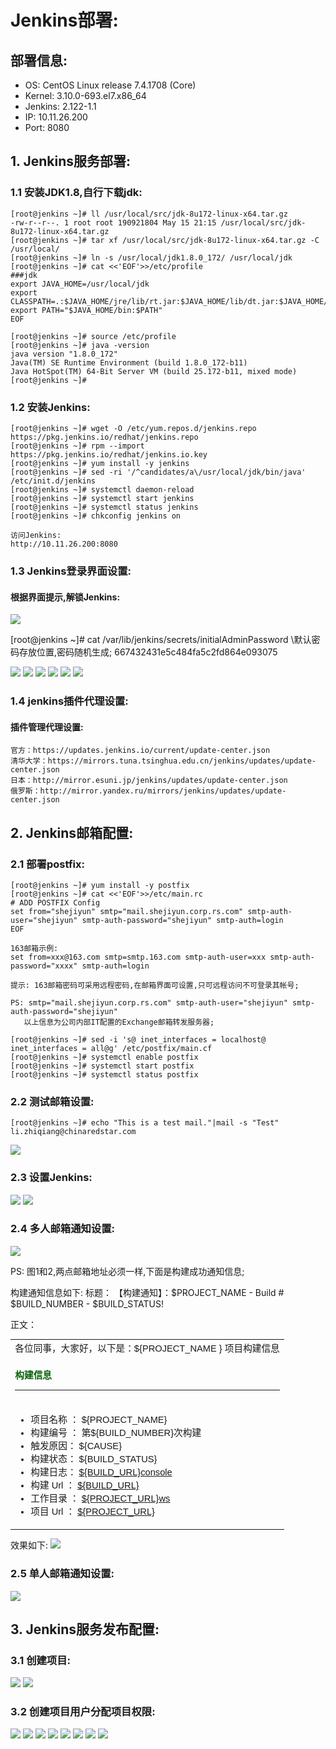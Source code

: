 # Jenkins部署:


## 部署信息:
- OS:          CentOS Linux release 7.4.1708 (Core)
- Kernel:      3.10.0-693.el7.x86_64
- Jenkins:     2.122-1.1
- IP:          10.11.26.200
- Port:        8080

## 1. Jenkins服务部署:

### 1.1 安装JDK1.8,自行下载jdk:
```
[root@jenkins ~]# ll /usr/local/src/jdk-8u172-linux-x64.tar.gz
-rw-r--r--. 1 root root 190921804 May 15 21:15 /usr/local/src/jdk-8u172-linux-x64.tar.gz
[root@jenkins ~]# tar xf /usr/local/src/jdk-8u172-linux-x64.tar.gz -C /usr/local/
[root@jenkins ~]# ln -s /usr/local/jdk1.8.0_172/ /usr/local/jdk
[root@jenkins ~]# cat <<'EOF'>>/etc/profile
###jdk
export JAVA_HOME=/usr/local/jdk
export CLASSPATH=.:$JAVA_HOME/jre/lib/rt.jar:$JAVA_HOME/lib/dt.jar:$JAVA_HOME/lib/tools.jar
export PATH="$JAVA_HOME/bin:$PATH"
EOF

[root@jenkins ~]# source /etc/profile
[root@jenkins ~]# java -version
java version "1.8.0_172"
Java(TM) SE Runtime Environment (build 1.8.0_172-b11)
Java HotSpot(TM) 64-Bit Server VM (build 25.172-b11, mixed mode)
[root@jenkins ~]# 
```

### 1.2 安装Jenkins:
```
[root@jenkins ~]# wget -O /etc/yum.repos.d/jenkins.repo https://pkg.jenkins.io/redhat/jenkins.repo
[root@jenkins ~]# rpm --import https://pkg.jenkins.io/redhat/jenkins.io.key
[root@jenkins ~]# yum install -y jenkins
[root@jenkins ~]# sed -ri '/^candidates/a\/usr/local/jdk/bin/java' /etc/init.d/jenkins
[root@jenkins ~]# systemctl daemon-reload
[root@jenkins ~]# systemctl start jenkins
[root@jenkins ~]# systemctl status jenkins
[root@jenkins ~]# chkconfig jenkins on

访问Jenkins:
http://10.11.26.200:8080
```

### 1.3 Jenkins登录界面设置:
#### 根据界面提示,解锁Jenkins:
![](https://github.com/DevOps-m/ops-docs/blob/master/docs/images/Jenkins/set-1.png)

[root@jenkins ~]# cat /var/lib/jenkins/secrets/initialAdminPassword		\\默认密码存放位置,密码随机生成;
667432431e5c484fa5c2fd864e093075

![](https://github.com/DevOps-m/ops-docs/blob/master/docs/images/Jenkins/set-2.png)
![](https://github.com/DevOps-m/ops-docs/blob/master/docs/images/Jenkins/set-3.png)
![](https://github.com/DevOps-m/ops-docs/blob/master/docs/images/Jenkins/set-4.png)
![](https://github.com/DevOps-m/ops-docs/blob/master/docs/images/Jenkins/set-5.png)
![](https://github.com/DevOps-m/ops-docs/blob/master/docs/images/Jenkins/set-6.png)
![](https://github.com/DevOps-m/ops-docs/blob/master/docs/images/Jenkins/set-7.png)

### 1.4 jenkins插件代理设置:
#### 插件管理代理设置:
```
官方：https://updates.jenkins.io/current/update-center.json
清华大学：https://mirrors.tuna.tsinghua.edu.cn/jenkins/updates/update-center.json
日本：http://mirror.esuni.jp/jenkins/updates/update-center.json
俄罗斯：http://mirror.yandex.ru/mirrors/jenkins/updates/update-center.json
```

## 2. Jenkins邮箱配置:

### 2.1 部署postfix:
```
[root@jenkins ~]# yum install -y postfix
[root@jenkins ~]# cat <<'EOF'>>/etc/main.rc
# ADD POSTFIX Config
set from="shejiyun" smtp="mail.shejiyun.corp.rs.com" smtp-auth-user="shejiyun" smtp-auth-password="shejiyun" smtp-auth=login
EOF

163邮箱示例:
set from=xxx@163.com smtp=smtp.163.com smtp-auth-user=xxx smtp-auth-password="xxxx" smtp-auth=login

提示: 163邮箱密码可采用远程密码,在邮箱界面可设置,只可远程访问不可登录其帐号;

PS: smtp="mail.shejiyun.corp.rs.com" smtp-auth-user="shejiyun" smtp-auth-password="shejiyun"
   以上信息为公司内部IT配置的Exchange邮箱转发服务器;

[root@jenkins ~]# sed -i 's@ inet_interfaces = localhost@ inet_interfaces = all@g' /etc/postfix/main.cf
[root@jenkins ~]# systemctl enable postfix
[root@jenkins ~]# systemctl start postfix
[root@jenkins ~]# systemctl status postfix

```

### 2.2 测试邮箱设置:
```
[root@jenkins ~]# echo "This is a test mail."|mail -s "Test" li.zhiqiang@chinaredstar.com
```
![](https://github.com/DevOps-m/ops-docs/blob/master/docs/images/Jenkins/msg-test.png)

### 2.3 设置Jenkins:
![](https://github.com/DevOps-m/ops-docs/blob/master/docs/images/Jenkins/msg-set-1.png)
![](https://github.com/DevOps-m/ops-docs/blob/master/docs/images/Jenkins/msg-set-2.png)

### 2.4 多人邮箱通知设置:
![](https://github.com/DevOps-m/ops-docs/blob/master/docs/images/Jenkins/msg-set-3.png)

PS: 图1和2,两点邮箱地址必须一样,下面是构建成功通知信息;

构建通知信息如下:
标题：
【构建通知】：$PROJECT_NAME - Build # $BUILD_NUMBER - $BUILD_STATUS!

正文：
<html>    
<head>    
<meta charset="UTF-8">    
<title>${ENV, var="JOB_NAME"}-第${BUILD_NUMBER}次构建日志</title>    
</head>    
    
<body leftmargin="8" marginwidth="0" topmargin="8" marginheight="4"    
    offset="0">    
    <table width="95%" cellpadding="0" cellspacing="0"  style="font-size: 11pt; font-family: Tahoma, Arial, Helvetica, sans-serif">    
        <tr>    
            <td>各位同事，大家好，以下是：${PROJECT_NAME } 项目构建信息</td>    
        </tr>    
        <tr>    
            <td><br />    
            <b><font color="#0B610B">构建信息</font></b>    
            <hr size="2" width="100%" align="center" /></td>    
        </tr>    
        <tr>    
            <td>    
                <ul>    
                    <li>项目名称 ： ${PROJECT_NAME}</li>    
                    <li>构建编号 ： 第${BUILD_NUMBER}次构建</li>    
                    <li>触发原因： ${CAUSE}</li>    
                    <li>构建状态： ${BUILD_STATUS}</li>    
                    <li>构建日志： <a href="${BUILD_URL}console">${BUILD_URL}console</a></li>    
                    <li>构建  Url ： <a href="${BUILD_URL}">${BUILD_URL}</a></li>    
                    <li>工作目录 ： <a href="${PROJECT_URL}ws">${PROJECT_URL}ws</a></li>    
                    <li>项目  Url ： <a href="${PROJECT_URL}">${PROJECT_URL}</a></li>    
                </ul>    
            </td>    
        </tr>    
    </table>    
</body>    
</html>


效果如下:
![](https://github.com/DevOps-m/ops-docs/blob/master/docs/images/Jenkins/msg-set-4.png)

### 2.5 单人邮箱通知设置:
![](https://github.com/DevOps-m/ops-docs/blob/master/docs/images/Jenkins/msg-set-5.png)


## 3. Jenkins服务发布配置:

### 3.1 创建项目:
![](https://github.com/DevOps-m/ops-docs/blob/master/docs/images/Jenkins/job-set-1.png)
![](https://github.com/DevOps-m/ops-docs/blob/master/docs/images/Jenkins/job-set-2.png)

### 3.2 创建项目用户分配项目权限:
![](https://github.com/DevOps-m/ops-docs/blob/master/docs/images/Jenkins/adduser-set-1.png)
![](https://github.com/DevOps-m/ops-docs/blob/master/docs/images/Jenkins/adduser-set-2.png)
![](https://github.com/DevOps-m/ops-docs/blob/master/docs/images/Jenkins/adduser-set-3.png)
![](https://github.com/DevOps-m/ops-docs/blob/master/docs/images/Jenkins/adduser-set-4.png)
![](https://github.com/DevOps-m/ops-docs/blob/master/docs/images/Jenkins/adduser-set-5.png)
![](https://github.com/DevOps-m/ops-docs/blob/master/docs/images/Jenkins/adduser-set-6.png)
![](https://github.com/DevOps-m/ops-docs/blob/master/docs/images/Jenkins/adduser-set-7.png)
![](https://github.com/DevOps-m/ops-docs/blob/master/docs/images/Jenkins/adduser-set-8.png)
